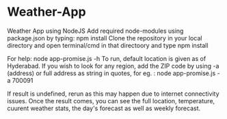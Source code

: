 # Weather-App
Weather App using NodeJS
Add required node-modules using package.json by typing: npm install
Clone the repository in your local directory 
and open terminal/cmd in that directoory 
and type npm install

For help:
node app-promise.js -h 
To run, 
default location is given as of Hyderabad. 
If you wish to look for any region, 
add the ZIP code by using -a (address)
or full address as string in quotes, for eg. :
node app-promise.js -a 700091

If result is undefined, 
rerun as this may happen due to internet connectivity issues. 
Once the result comes, 
you can see the full location, 
temperature, cuurent weather stats,
the day's forecast as well as weekly forecast. 
